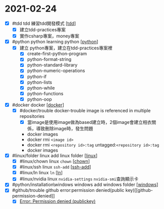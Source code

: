 # 2021-02-24

- [x] #tdd tdd 練習tdd開發模式 [[tdd]]
  - [x] 建立tdd-practices專案 
  - [x] 實作csharp專案，money專案
- [x] #python python learning python [[python]]
  - [x] 建立 python專案，建立在tdd-practices專案裡
    - [x] create-first-python-program
    - [x] python-format-string
    - [x] python-standard-library
    - [x] python-numeric-operations
    - [x] python-if
    - [x] python-lists
    - [x] python-while
    - [x] python-functions
    - [x] python-oop
- [x] #docker docker [[docker]]
  - [x] #docker/trouble docker-trouble image is referenced in multiple repositories
    - [x] 當image是使用image做為based建立時，2個image會建立相衣關係，導致刪除image時，發生問題
    - docker images
    - docker rmi `<image id>`
    - docker rmi `<repository id>:tag` untagged:`<repository id>:tag`
    - docker images 
- [x] #linux/folder linux add linux folder [[linux]]
  - [x] #linux/chown linux `chown` [[chown]]
  - [x] #linux/ssh linux `ssh-add` [[ssh-add]]
  - [x] #linux/ln linux `ln` [[ln]]
  - [x] #linux/nvidia linux `nvidia-settings` `nvidia-smi`查詢顯示卡
- [x] #python/installation\windows windows add windows folder [[windows]]
- [x] #github/trouble github error:permission denied(public key)[[github-permission-denied]]
  - [x] [Error: Permission denied (publickey)](https://docs.github.com/en/github/authenticating-to-github/error-permission-denied-publickey)

[//begin]: # "Autogenerated link references for markdown compatibility"
[tdd]: ../../../../devops/4-test/learning/test/tdd.md "tdd"
[python]: ../../../../devops/2-code/learning/language/python/python.md "Python"
[docker]: ../../../../devops/7-operate/learning/docker/docker.md "Docker"
[linux]: ../../../../devops/7-operate/learning/env/linux/linux.md "Linux"
[chown]: ../../../../devops/7-operate/learning/env/linux/chown.md "Chown"
[ssh-add]: ../../../../devops/7-operate/learning/env/linux/ssh-add.md "Ssh Add"
[ln]: ../../../../devops/7-operate/learning/env/linux/ln.md "Ln"
[windows]: ../../../../devops/7-operate/learning/env/windows/windows.md "Windows"
[//end]: # "Autogenerated link references"
